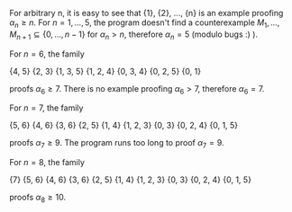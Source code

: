 For arbitrary n, it is easy to see that
	{1}, {2}, ..., {n}
is an example proofing $\alpha_n \geq n$.
For $n = 1, \dots, 5$, the program doesn't find a counterexample $M_1, \dots, M_{n+1} \subseteq \{0, \dots, n -1\}$ for $\alpha_n > n$, therefore $\alpha_n = 5$ (modulo bugs :) ).

For $n = 6$, the family

  {4, 5}
  {2, 3}
  {1, 3, 5}
  {1, 2, 4}
  {0, 3, 4}
  {0, 2, 5}
  {0, 1}

proofs $\alpha_6 \geq 7$. There is no example proofing $\alpha_6 > 7$, therefore $\alpha_6 = 7$.

For $n = 7$, the family

  {5, 6}
  {4, 6}
  {3, 6}
  {2, 5}
  {1, 4}
  {1, 2, 3}
  {0, 3}
  {0, 2, 4}
  {0, 1, 5}

proofs $\alpha_7 \geq 9$. The program runs too long to proof $\alpha_7 = 9$. 

For $n = 8$, the family

  {7}
  {5, 6}
  {4, 6}
  {3, 6}
  {2, 5}
  {1, 4}
  {1, 2, 3}
  {0, 3}
  {0, 2, 4}
  {0, 1, 5}

proofs $\alpha_8 \geq 10$.
